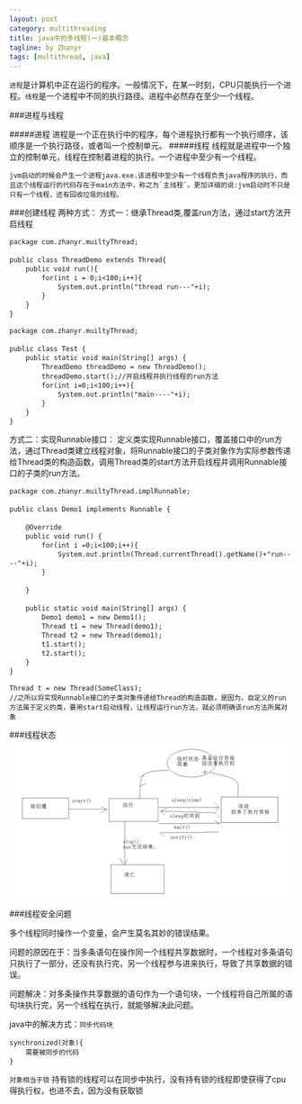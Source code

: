 ```yaml
---
layout: post
category: multithreading
title: java中的多线程(一)基本概念
tagline: by Zhanyr
tags: [multithread, java]
---
```

`进程`是计算机中正在运行的程序。一般情况下，在某一时刻，CPU只能执行一个进程。`线程`是一个进程中不同的执行路径。进程中必然存在至少一个线程。

<!--more-->

###进程与线程

#####进程
进程是一个正在执行中的程序，每个进程执行都有一个执行顺序，该顺序是一个执行路径，或者叫一个控制单元。
#####线程
线程就是进程中一个独立的控制单元，线程在控制着进程的执行。一个进程中至少有一个线程。

	jvm启动的时候会产生一个进程java.exe.该进程中至少有一个线程负责java程序的执行，而且这个线程运行的代码存在于main方法中，称之为`主线程`。更加详细的说:jvm启动时不只是只有一个线程，还有回收垃圾的线程。

###创建线程
两种方式：
方式一：继承Thread类,覆盖run方法，通过start方法开启线程

```
package com.zhanyr.muiltyThread;

public class ThreadDemo extends Thread{
	public void run(){
		for(int i = 0;i<100;i++){
			System.out.println("thread run---"+i);
		}
	}
}
```

```
package com.zhanyr.muiltyThread;

public class Test {
	public static void main(String[] args) {
		ThreadDemo threadDemo = new ThreadDemo();
		threadDemo.start();//开启线程并执行线程的run方法
		for(int i=0;i<100;i++){
			System.out.println("main----"+i);
		}
	}
}
```

方式二：实现Runnable接口：
定义类实现Runnable接口，覆盖接口中的run方法，通过Thread类建立线程对象，将Runnable接口的子类对象作为实际参数传递给Thread类的构造函数，调用Thread类的start方法开启线程并调用Runnable接口的子类的run方法。

```
package com.zhanyr.muiltyThread.implRunnable;

public class Demo1 implements Runnable {

	@Override
	public void run() {
		for(int i =0;i<100;i++){
			System.out.println(Thread.currentThread().getName()+"run----"+i);
		}

	}
	
	public static void main(String[] args) {
		Demo1 demo1 = new Demo1();
		Thread t1 = new Thread(demo1);
		Thread t2 = new Thread(demo1);
		t1.start();
		t2.start();
	}
}

```


```
Thread t = new Thread(SomeClass);
//之所以将实现Runnable接口的子类对象传递给Thread的构造函数，是因为，自定义的run方法属于定义的类，要用start启动线程，让线程运行run方法，就必须明确该run方法所属对象
```



###线程状态
![线程状态图](https://github.com/zhanyr/zhanyr.github.io/raw/master/_images/threadStatus.png)

###线程安全问题

多个线程同时操作一个变量，会产生莫名其妙的错误结果。

问题的原因在于：当多条语句在操作同一个线程共享数据时，一个线程对多条语句只执行了一部分，还没有执行完，另一个线程参与进来执行，导致了共享数据的错误。

问题解决：对多条操作共享数据的语句作为一个语句块，一个线程将自己所属的语句块执行完，另一个线程在执行，就能够解决此问题。

java中的解决方式：`同步代码块`

```
synchronized(对象){
	需要被同步的代码
}
```

`对象相当于锁` 持有锁的线程可以在同步中执行，没有持有锁的线程即使获得了cpu得执行权，也进不去，因为没有获取锁
